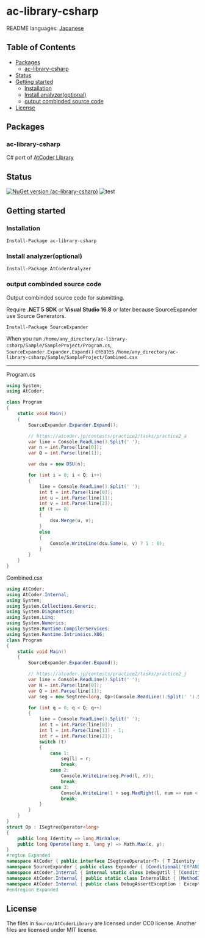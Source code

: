# ac-library-csharp

README languages: [Japanese](README.ja.md)

<!-- START doctoc generated TOC please keep comment here to allow auto update -->
<!-- DON'T EDIT THIS SECTION, INSTEAD RE-RUN doctoc TO UPDATE -->
## Table of Contents

- [Packages](#packages)
  - [ac-library-csharp](#ac-library-csharp)
- [Status](#status)
- [Getting started](#getting-started)
  - [Installation](#installation)
  - [Install analyzer(optional)](#install-analyzeroptional)
  - [output combinded source code](#output-combinded-source-code)
- [License](#license)

<!-- END doctoc generated TOC please keep comment here to allow auto update -->

## Packages

### ac-library-csharp

C# port of [AtCoder Library](https://github.com/atcoder/ac-library/)

## Status

[![NuGet version (ac-library-csharp)](https://img.shields.io/nuget/v/ac-library-csharp.svg?style=flat-square)](https://www.nuget.org/packages/ac-library-csharp/)
![test](https://github.com/naminodarie/ac-library-csharp/workflows/test/badge.svg?branch=master)

## Getting started

### Installation

```
Install-Package ac-library-csharp
```

### Install analyzer(optional)

```
Install-Package AtCoderAnalyzer
```

### output combinded source code

Output combinded source code for submitting.

Require **.NET 5 SDK** or **Visual Studio 16.8** or later because SourceExpander use Source Generators.

```
Install-Package SourceExpander
```

When you run `/home/any_directory/ac-library-csharp/Sample/SampleProject/Program.cs`, `SourceExpander.Expander.Expand()` creates `/home/any_directory/ac-library-csharp/Sample/SampleProject/Combined.csx`

------

Program.cs

```C#
using System;
using AtCoder;

class Program
{
    static void Main()
    {
        SourceExpander.Expander.Expand();

        // https://atcoder.jp/contests/practice2/tasks/practice2_a
        var line = Console.ReadLine().Split(' ');
        var n = int.Parse(line[0]);
        var Q = int.Parse(line[1]);

        var dsu = new DSU(n);

        for (int i = 0; i < Q; i++)
        {
            line = Console.ReadLine().Split(' ');
            int t = int.Parse(line[0]);
            int u = int.Parse(line[1]);
            int v = int.Parse(line[2]);
            if (t == 0)
            {
                dsu.Merge(u, v);
            }
            else
            {
                Console.WriteLine(dsu.Same(u, v) ? 1 : 0);
            }
        }
    }
}
```

Combined.csx

```C#
using AtCoder;
using AtCoder.Internal;
using System;
using System.Collections.Generic;
using System.Diagnostics;
using System.Linq;
using System.Numerics;
using System.Runtime.CompilerServices;
using System.Runtime.Intrinsics.X86;
class Program
{
    static void Main()
    {
        SourceExpander.Expander.Expand();

        // https://atcoder.jp/contests/practice2/tasks/practice2_j
        var line = Console.ReadLine().Split(' ');
        var N = int.Parse(line[0]);
        var Q = int.Parse(line[1]);
        var seg = new Segtree<long, Op>(Console.ReadLine().Split(' ').Select(long.Parse).ToArray());

        for (int q = 0; q < Q; q++)
        {
            line = Console.ReadLine().Split(' ');
            int t = int.Parse(line[0]);
            int l = int.Parse(line[1]) - 1;
            int r = int.Parse(line[2]);
            switch (t)
            {
                case 1:
                    seg[l] = r;
                    break;
                case 2:
                    Console.WriteLine(seg.Prod(l, r));
                    break;
                case 3:
                    Console.WriteLine(1 + seg.MaxRight(l, num => num < r));
                    break;
            }
        }
    }
}
struct Op : ISegtreeOperator<long>
{
    public long Identity => long.MinValue;
    public long Operate(long x, long y) => Math.Max(x, y);
}
#region Expanded
namespace AtCoder { public interface ISegtreeOperator<T> { T Identity { get; } T Operate(T x, T y); } [DebuggerTypeProxy(typeof(Segtree<,>.DebugView))] public class Segtree<TValue, TOp> where TOp : struct, ISegtreeOperator<TValue> { private static readonly TOp op = default; public int Length { get; } internal readonly int log; internal readonly int size; internal readonly TValue[] d; public Segtree(int n) { DebugUtil.Assert(0 <= n); AssertMonoid(op.Identity); Length = n; log = InternalBit.CeilPow2(n); size = 1 << log; d = new TValue[2 * size]; Array.Fill(d, op.Identity); } public Segtree(TValue[] v) : this(v.Length) { for (int i = 0; i < v.Length; i++) d[size + i] = v[i]; for (int i = size - 1; i >= 1; i--) { Update(i); } } [MethodImpl(MethodImplOptions.AggressiveInlining)] internal void Update(int k) => d[k] = op.Operate(d[2 * k], d[2 * k + 1]); public TValue this[int p] { [MethodImpl(MethodImplOptions.AggressiveInlining)] set { AssertMonoid(value); DebugUtil.Assert((uint)p < Length); p += size; d[p] = value; for (int i = 1; i <= log; i++) Update(p >> i); } [MethodImpl(MethodImplOptions.AggressiveInlining)] get { DebugUtil.Assert((uint)p < Length); AssertMonoid(d[p + size]); return d[p + size]; } } [MethodImpl(MethodImplOptions.AggressiveInlining)] public TValue Slice(int l, int len) => Prod(l, l + len); [MethodImpl(MethodImplOptions.AggressiveInlining)] public TValue Prod(int l, int r) { DebugUtil.Assert(0 <= l && l <= r && r <= Length); TValue sml = op.Identity, smr = op.Identity; l += size; r += size; while (l < r) { if ((l & 1) != 0) sml = op.Operate(sml, d[l++]); if ((r & 1) != 0) smr = op.Operate(d[--r], smr); l >>= 1; r >>= 1; } AssertMonoid(op.Operate(sml, smr)); return op.Operate(sml, smr); } public TValue AllProd => d[1]; public int MaxRight(int l, Predicate<TValue> f) { DebugUtil.Assert((uint)l <= Length); DebugUtil.Assert(f(op.Identity)); if (l == Length) return Length; l += size; var sm = op.Identity; do { while (l % 2 == 0) l >>= 1; if (!f(op.Operate(sm, d[l]))) { while (l < size) { l = (2 * l); if (f(op.Operate(sm, d[l]))) { sm = op.Operate(sm, d[l]); l++; } } return l - size; } sm = op.Operate(sm, d[l]); l++; } while ((l & -l) != l); return Length; } public int MinLeft(int r, Predicate<TValue> f) { DebugUtil.Assert((uint)r <= Length); DebugUtil.Assert(f(op.Identity)); if (r == 0) return 0; r += size; var sm = op.Identity; do { r--; while (r > 1 && (r % 2) != 0) r >>= 1; if (!f(op.Operate(d[r], sm))) { while (r < size) { r = (2 * r + 1); if (f(op.Operate(d[r], sm))) { sm = op.Operate(d[r], sm); r--; } } return r + 1 - size; } sm = op.Operate(d[r], sm); } while ((r & -r) != r); return 0; } [DebuggerDisplay("{" + nameof(value) + "}", Name = "{" + nameof(key) + ",nq}")] private struct DebugItem { public DebugItem(int l, int r, TValue value) { if (r - l == 1) key = $"[{l}]"; else key = $"[{l}-{r})"; this.value = value; } [DebuggerBrowsable(DebuggerBrowsableState.Never)] private readonly string key; [DebuggerBrowsable(DebuggerBrowsableState.Never)] private readonly TValue value; } private class DebugView { private readonly Segtree<TValue, TOp> segtree; public DebugView(Segtree<TValue, TOp> segtree) { this.segtree = segtree; } [DebuggerBrowsable(DebuggerBrowsableState.RootHidden)] public DebugItem[] Items { get { var items = new List<DebugItem>(segtree.Length); for (int len = segtree.size; len > 0; len >>= 1) { int unit = segtree.size / len; for (int i = 0; i < len; i++) { int l = i * unit; int r = Math.Min(l + unit, segtree.Length); if (l < segtree.Length) items.Add(new DebugItem(l, r, segtree.d[i + len])); } } return items.ToArray(); } } } [Conditional("DEBUG")] public static void AssertMonoid(TValue value) { DebugUtil.Assert(op.Operate(value, op.Identity).Equals(value), $"{nameof(op.Operate)}({value}, {op.Identity}) != {value}"); DebugUtil.Assert(op.Operate(op.Identity, value).Equals(value), $"{nameof(op.Operate)}({op.Identity}, {value}) != {value}"); } } } 
namespace SourceExpander { public class Expander { [Conditional("EXPANDER")] public static void Expand(string inputFilePath = null, string outputFilePath = null, bool ignoreAnyError = true) { } public static string ExpandString(string inputFilePath = null, bool ignoreAnyError = true) { return ""; } } } 
namespace AtCoder.Internal { internal static class DebugUtil { [Conditional("DEBUG")] public static void Assert(bool condition, string reason = null) { if (!condition) throw new DebugAssertException(reason); } [Conditional("DEBUG")] public static void Assert(Func<bool> conditionFunc, string reason = null) { if (!conditionFunc()) throw new DebugAssertException(reason); } } } 
namespace AtCoder.Internal { public static class InternalBit { [MethodImpl(MethodImplOptions.AggressiveInlining)] public static int ExtractLowestSetBit(int n) { if (Bmi1.IsSupported) { return (int)Bmi1.ExtractLowestSetBit((uint)n); } return n & -n; } [MethodImpl(MethodImplOptions.AggressiveInlining)] public static int BSF(uint n) { DebugUtil.Assert(n >= 1); return BitOperations.TrailingZeroCount(n); } public static int CeilPow2(int n) { var un = (uint)n; if (un <= 1) return 0; return BitOperations.Log2(un - 1) + 1; } } } 
namespace AtCoder.Internal { public class DebugAssertException : Exception { public DebugAssertException() : base() { } public DebugAssertException(string message) : base(message) { } public DebugAssertException(string message, Exception innerException) : base(message, innerException) { } } } 
#endregion Expanded
```

## License

The files in `Source/AtCoderLibrary` are licensed under CC0 license.
Another files are licensed under MIT license.